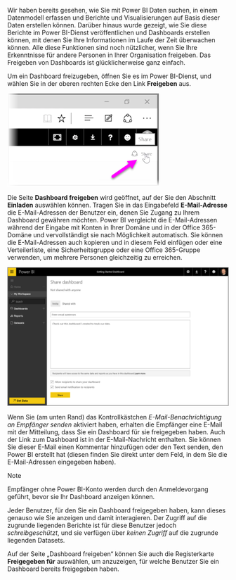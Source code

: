 Wir haben bereits gesehen, wie Sie mit Power BI Daten suchen, in einem Datenmodell erfassen und Berichte und Visualisierungen auf Basis dieser Daten erstellen können. Darüber hinaus wurde gezeigt, wie Sie diese Berichte im Power BI-Dienst veröffentlichen und Dashboards erstellen können, mit denen Sie Ihre Informationen im Laufe der Zeit überwachen können. Alle diese Funktionen sind noch nützlicher, wenn Sie Ihre Erkenntnisse für andere Personen in Ihrer Organisation freigeben. Das Freigeben von Dashboards ist glücklicherweise ganz einfach.

Um ein Dashboard freizugeben, öffnen Sie es im Power BI-Dienst, und wählen Sie in der oberen rechten Ecke den Link **Freigeben** aus.

![](media/4-4-share-dashboards/4-4_1.png)

Die Seite **Dashboard freigeben** wird geöffnet, auf der Sie den Abschnitt **Einladen** auswählen können. Tragen Sie in das Eingabefeld **E-Mail-Adresse** die E-Mail-Adressen der Benutzer ein, denen Sie Zugang zu Ihrem Dashboard gewähren möchten. Power BI vergleicht die E-Mail-Adressen während der Eingabe mit Konten in Ihrer Domäne und in der Office 365-Domäne und vervollständigt sie nach Möglichkeit automatisch. Sie können die E-Mail-Adressen auch kopieren und in diesem Feld einfügen oder eine Verteilerliste, eine Sicherheitsgruppe oder eine Office 365-Gruppe verwenden, um mehrere Personen gleichzeitig zu erreichen.

![](media/4-4-share-dashboards/4-4_2.png)

Wenn Sie (am unten Rand) das Kontrollkästchen *E-Mail-Benachrichtigung an Empfänger senden* aktiviert haben, erhalten die Empfänger eine E-Mail mit der Mitteilung, dass Sie ein Dashboard für sie freigegeben haben. Auch der Link zum Dashboard ist in der E-Mail-Nachricht enthalten. Sie können Sie dieser E-Mail einen Kommentar hinzufügen oder den Text senden, den Power BI erstellt hat (diesen finden Sie direkt unter dem Feld, in dem Sie die E-Mail-Adressen eingegeben haben).

>[!NOTE]
>Empfänger ohne Power BI-Konto werden durch den Anmeldevorgang geführt, bevor sie Ihr Dashboard anzeigen können.
> 
> 

Jeder Benutzer, für den Sie ein Dashboard freigegeben haben, kann dieses genauso wie Sie anzeigen und damit interagieren. Der Zugriff auf die zugrunde liegenden Berichte ist für diese Benutzer jedoch *schreibgeschützt*, und sie verfügen über *keinen Zugriff* auf die zugrunde liegenden Datasets.

Auf der Seite „Dashboard freigeben“ können Sie auch die Registerkarte **Freigegeben für** auswählen, um anzuzeigen, für welche Benutzer Sie ein Dashboard bereits freigegeben haben.

